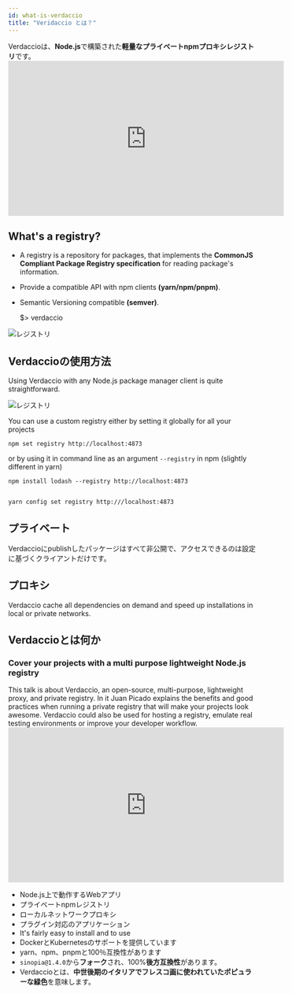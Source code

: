 ```yaml
---
id: what-is-verdaccio
title: "Veridaccio とは？"
---
```


Verdaccioは、**Node.js**で構築された**軽量なプライベートnpmプロキシレジストリ**です。 <iframe width="560" height="315" src="https://www.youtube.com/embed/hDIFKzmoCaA?enablejsapi=1" frameborder="0" allow="accelerometer; autoplay; encrypted-media; gyroscope; picture-in-picture" allowfullscreen mark="crwd-mark"></iframe> 

## What's a registry?

* A registry is a repository for packages, that implements the **CommonJS Compliant Package Registry specification** for reading package's information.
* Provide a compatible API with npm clients **(yarn/npm/pnpm)**.
* Semantic Versioning compatible **(semver)**.

    $> verdaccio
    

![レジストリ](assets/verdaccio_server.gif)

## Verdaccioの使用方法

Using Verdaccio with any Node.js package manager client is quite straightforward.

![レジストリ](assets/npm_install.gif)

You can use a custom registry either by setting it globally for all your projects

    npm set registry http://localhost:4873
    

or by using it in command line as an argument `--registry` in npm (slightly different in yarn)

    npm install lodash --registry http://localhost:4873
    

    yarn config set registry http:///localhost:4873
    

## プライベート

Verdaccioにpublishしたパッケージはすべて非公開で、アクセスできるのは設定に基づくクライアントだけです。

## プロキシ

Verdaccio cache all dependencies on demand and speed up installations in local or private networks.

## Verdaccioとは何か

### Cover your projects with a multi purpose lightweight Node.js registry

This talk is about Verdaccio, an open-source, multi-purpose, lightweight proxy, and private registry. In it Juan Picado explains the benefits and good practices when running a private registry that will make your projects look awesome. Verdaccio could also be used for hosting a registry, emulate real testing environments or improve your developer workflow. <iframe width="560" height="315" src="https://www.youtube.com/embed/oVCjDWeehAQ?enablejsapi=1" frameborder="0" allow="accelerometer; autoplay; encrypted-media; gyroscope; picture-in-picture" allowfullscreen mark="crwd-mark"></iframe> 

* Node.js上で動作するWebアプリ
* プライベートnpmレジストリ
* ローカルネットワークプロキシ
* プラグイン対応のアプリケーション
* It's fairly easy to install and to use
* DockerとKubernetesのサポートを提供しています
* yarn、npm、pnpmと100％互換性があります
* `sinopia@1.4.0`から**フォーク**され、100%**後方互換性**があります。
* Verdaccioとは、**中世後期のイタリアでフレスコ画に使われていたポピュラーな緑色**を意味します。